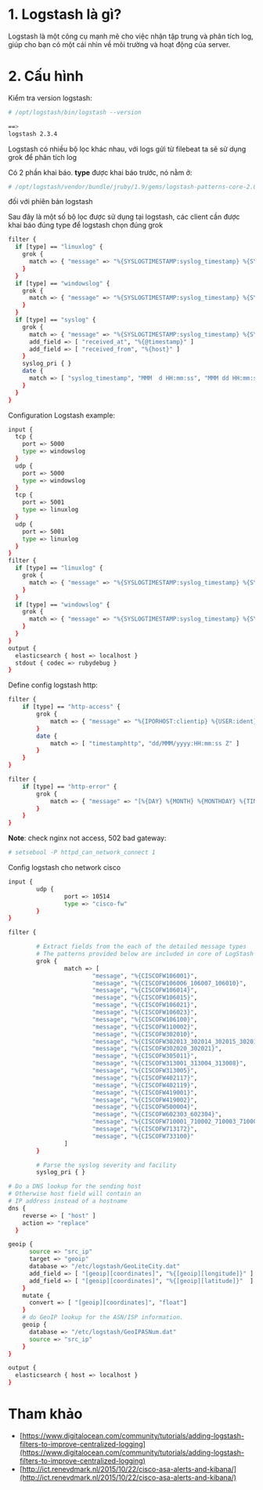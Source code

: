 ﻿# 1. Logstash là gì?

Logstash là một công cụ mạnh mẽ cho việc nhận tập trung và phân tích log, giúp cho bạn có một cái nhìn về môi trường và hoạt động của server.

# 2. Cấu hình

Kiểm tra version logstash:
```sh
# /opt/logstash/bin/logstash --version

==>
logstash 2.3.4
```

Logstash có nhiều bộ lọc khác nhau, với logs gửi từ filebeat ta sẽ sử dụng grok để phân tích log

Có 2 phần khai báo.
	**type** được khai báo trước, nó nằm ở:
```sh
# /opt/logstash/vendor/bundle/jruby/1.9/gems/logstash-patterns-core-2.0.5/patterns
```
đối với phiên bản logstash


Sau đây là một số bộ lọc được sử dụng tại logstash, các client cần được khai báo đúng type để logstash chọn đúng grok

```sh
filter {
  if [type] == "linuxlog" {
    grok {
      match => { "message" => "%{SYSLOGTIMESTAMP:syslog_timestamp} %{SYSLOGHOST:syslog_hostname} %{DATA:syslog_program}(?:\[%{POSINT:syslog_pid}\])?: %{GREEDYDATA:syslog_message}" }
    }
  }
  if [type] == "windowslog" {
    grok {
      match => { "message" => "%{SYSLOGTIMESTAMP:syslog_timestamp} %{SYSLOGHOST:syslog_hostname} %{DATA:syslog_program}?: %{POSINT:syslog_pid}?: %{GREEDYDATA:syslog_message}" }
    }
  }
  if [type] == "syslog" {
    grok {
      match => { "message" => "%{SYSLOGTIMESTAMP:syslog_timestamp} %{SYSLOGHOST:syslog_hostname} %{DATA:syslog_program}(?:\[%{POSINT:syslog_pid}\])?: %{GREEDYDATA:syslog_message}" }
      add_field => [ "received_at", "%{@timestamp}" ]
      add_field => [ "received_from", "%{host}" ]
    }
    syslog_pri { }
    date {
      match => [ "syslog_timestamp", "MMM  d HH:mm:ss", "MMM dd HH:mm:ss" ]
    }
  }
}
```

Configuration Logstash example:
```sh
input {
  tcp {
    port => 5000
    type => windowslog
  }
  udp {
    port => 5000
    type => windowslog
  }
  tcp {
    port => 5001
    type => linuxlog
  }
  udp {
    port => 5001
    type => linuxlog
  }
}
filter {
  if [type] == "linuxlog" {
    grok {
      match => { "message" => "%{SYSLOGTIMESTAMP:syslog_timestamp} %{SYSLOGHOST:syslog_hostname} %{DATA:syslog_program}(?:\[%{POSINT:syslog_pid}\])?: %{GREEDYDATA:syslog_message}" }
    }
  }
  if [type] == "windowslog" {
    grok {
      match => { "message" => "%{SYSLOGTIMESTAMP:syslog_timestamp} %{SYSLOGHOST:syslog_hostname} %{DATA:syslog_program}?: %{POSINT:syslog_pid}?: %{GREEDYDATA:syslog_message}" }
    }
  }
}
output {
  elasticsearch { host => localhost }
  stdout { codec => rubydebug }
}
```

Define config logstash http:
```sh
filter {
	if [type] == "http-access" {
		grok {
			match => { "message" => "%{IPORHOST:clientip} %{USER:ident} %{USER:auth} %{USER:LoadTime} [%{HTTPDATE:timestamphttp}] (?:%{WORD:verb} %{NOTSPACE:request}(?: HTTP/%{NUMBER:httpversion})?|%{DATA:rawrequest}) %{NUMBER:response} (?:%{NUMBER:bytes}|-)" }
		}
		date {
			match => [ "timestamphttp", "dd/MMM/yyyy:HH:mm:ss Z" ]
		}
	}
}

filter {
	if [type] == "http-error" {
		grok {
			match => { "message" => "[%{DAY} %{MONTH} %{MONTHDAY} %{TIME} %{YEAR}] [%{WORD:severity}] [client %{IP:clientip}] %{GREEDYDATA:message}" }
		}
	}
}
```

**Note**: check nginx not access, 502 bad gateway:
```sh
# setsebool -P httpd_can_network_connect 1
```

Config logstash cho network cisco
```sh
input {
        udp {
                port => 10514
                type => "cisco-fw"
        }
}

filter {

        # Extract fields from the each of the detailed message types
        # The patterns provided below are included in core of LogStash 1.4.2.
        grok {
                match => [
                        "message", "%{CISCOFW106001}",
                        "message", "%{CISCOFW106006_106007_106010}",
                        "message", "%{CISCOFW106014}",
                        "message", "%{CISCOFW106015}",
                        "message", "%{CISCOFW106021}",
                        "message", "%{CISCOFW106023}",
                        "message", "%{CISCOFW106100}",
                        "message", "%{CISCOFW110002}",
                        "message", "%{CISCOFW302010}",
                        "message", "%{CISCOFW302013_302014_302015_302016}",
                        "message", "%{CISCOFW302020_302021}",
                        "message", "%{CISCOFW305011}",
                        "message", "%{CISCOFW313001_313004_313008}",
                        "message", "%{CISCOFW313005}",
                        "message", "%{CISCOFW402117}",
                        "message", "%{CISCOFW402119}",
                        "message", "%{CISCOFW419001}",
                        "message", "%{CISCOFW419002}",
                        "message", "%{CISCOFW500004}",
                        "message", "%{CISCOFW602303_602304}",
                        "message", "%{CISCOFW710001_710002_710003_710005_710006}",
                        "message", "%{CISCOFW713172}",
                        "message", "%{CISCOFW733100}"
                ]
        }

        # Parse the syslog severity and facility
        syslog_pri { }

# Do a DNS lookup for the sending host
# Otherwise host field will contain an
# IP address instead of a hostname
dns {
    reverse => [ "host" ]
    action => "replace"
  }

geoip {
      source => "src_ip"
      target => "geoip"
      database => "/etc/logstash/GeoLiteCity.dat"
      add_field => [ "[geoip][coordinates]", "%{[geoip][longitude]}" ]
      add_field => [ "[geoip][coordinates]", "%{[geoip][latitude]}"  ]
    }
    mutate {
      convert => [ "[geoip][coordinates]", "float"]
    }
    # do GeoIP lookup for the ASN/ISP information.
    geoip {
      database => "/etc/logstash/GeoIPASNum.dat"
      source => "src_ip"
    }
}

output {
  elasticsearch { host => localhost }
}
```

# Tham khảo
- [https://www.digitalocean.com/community/tutorials/adding-logstash-filters-to-improve-centralized-logging](https://www.digitalocean.com/community/tutorials/adding-logstash-filters-to-improve-centralized-logging)
- [http://ict.renevdmark.nl/2015/10/22/cisco-asa-alerts-and-kibana/](http://ict.renevdmark.nl/2015/10/22/cisco-asa-alerts-and-kibana/)
